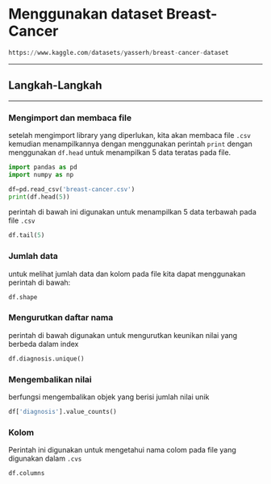 # Menggunakan dataset Breast-Cancer

```python
https://www.kaggle.com/datasets/yasserh/breast-cancer-dataset
```
---

## Langkah-Langkah
---

### Mengimport dan membaca file

setelah mengimport library yang diperlukan, kita akan membaca file `.csv` kemudian menampilkannya dengan menggunakan perintah `print` dengan menggunakan `df.head` untuk menampilkan 5 data teratas pada file.

```python
import pandas as pd
import numpy as np

df=pd.read_csv('breast-cancer.csv')
print(df.head(5))
```

perintah di bawah ini digunakan untuk menampilkan 5 data terbawah pada file `.csv`

```python
df.tail(5)
```

### Jumlah data

untuk melihat jumlah data dan kolom pada file kita dapat menggunakan perintah di bawah:

```python
df.shape
```

### Mengurutkan daftar nama

perintah di bawah digunakan untuk mengurutkan keunikan nilai yang berbeda dalam index

```python
df.diagnosis.unique()
```

### Mengembalikan nilai

berfungsi mengembalikan objek yang berisi jumlah nilai unik
```python
df['diagnosis'].value_counts()
```

### Kolom

Perintah ini digunakan untuk mengetahui nama colom pada file yang digunakan dalam `.cvs`
```python
df.columns
```
